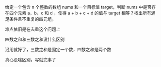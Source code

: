 给定一个包含 n 个整数的数组 nums 和一个目标值 target，判断 nums 中是否存在四个元素 a，b，c 和 d ，使得 a + b + c + d 的值与 target 相等？找出所有满足条件且不重复的四元组。

难点依旧是在去重这个问题上

四数之和和三数之和没什么区别

沿用就好了，三数之和是固定一个数，四数之和是两个数

真心没啥区别，写就完事了